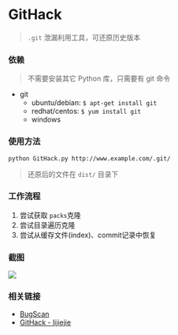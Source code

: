 # GitHack

> `.git` 泄漏利用工具，可还原历史版本

### 依赖

> 不需要安装其它 Python 库，只需要有 git 命令

* git
    * ubuntu/debian: `$ apt-get install git`
    * redhat/centos: `$ yum install git`
    * windows

### 使用方法

```
python GitHack.py http://www.example.com/.git/
```

> 还原后的文件在 `dist/` 目录下

### 工作流程

1. 尝试获取 `packs`克隆
2. 尝试目录遍历克隆
3. 尝试从缓存文件(index)、commit记录中恢复

### 截图

![](http://7xtigg.com1.z0.glb.clouddn.com/githack.png)

### 相关链接

* [BugScan](http://www.bugscan.net)
* [GitHack - lijiejie](https://github.com/lijiejie/GitHack)
